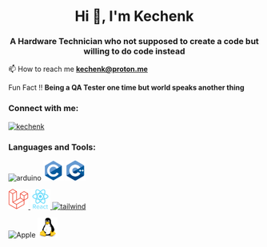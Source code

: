 <h1 align="center">Hi 👋, I'm Kechenk</h1>
<h3 align="center">A Hardware Technician who not supposed to create a code but willing to do code instead</h3>

📫 How to reach me **kechenk@proton.me**</p>
Fun Fact !! **Being a QA Tester one time but world speaks another thing**</p>

<h3 align="left">Connect with me:</h3>
<p align="left">
  <a href="https://linkedin.com/in/kechenk" target="blank"><img align="center" src="https://raw.githubusercontent.com/rahuldkjain/github-profile-readme-generator/master/src/images/icons/Social/linked-in-alt.svg" alt="kechenk" height="30" width="40" /></a>
</p>
<h3 align="left">Languages and Tools:</h3>

<p align="left">
<img src="https://cdn.worldvectorlogo.com/logos/arduino-1.svg" alt="arduino" width="40" height="40"/>
<img src="https://raw.githubusercontent.com/devicons/devicon/master/icons/c/c-original.svg" alt="c" width="40" height="40"/> </a> <a href="https://www.cprogramming.com/" target="_blank" rel="noreferrer">
<img src="https://raw.githubusercontent.com/devicons/devicon/master/icons/cplusplus/cplusplus-original.svg" alt="cplusplus" width="40" height="40"/> </a> <a href="https://www.w3schools.com/cpp/" target="_blank" rel="noreferrer">
</p>

<p align="left">
<img src="https://raw.githubusercontent.com/devicons/devicon/refs/heads/master/icons/laravel/laravel-original.svg" alt="laravel" width="40" height="40"/> </a> <a href="https://www.linux.org/" target="_blank" rel="noreferrer">
<img src="https://raw.githubusercontent.com/devicons/devicon/master/icons/react/react-original-wordmark.svg" alt="react" width="40" height="40"/> </a> <a href="https://tailwindcss.com/" target="_blank" rel="noreferrer">
<img src="https://www.vectorlogo.zone/logos/tailwindcss/tailwindcss-icon.svg" alt="tailwind" width="40" height="40"/> </a>
</p>

<p align="left">
<img src="https://upload.wikimedia.org/wikipedia/commons/thumb/3/31/Apple_logo_white.svg/404px-Apple_logo_white.svg.png" alt="Apple" width="40"/> </a>
<img src="https://raw.githubusercontent.com/devicons/devicon/refs/heads/master/icons/linux/linux-original.svg" alt="Linux" width="40" height="40"/> </a>
</p>
